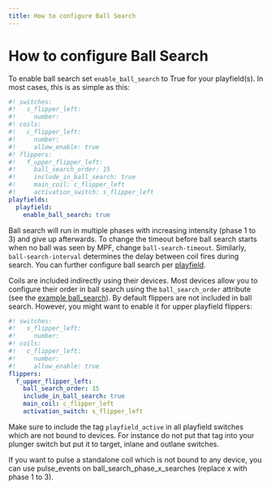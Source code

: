 ```yaml
---
title: How to configure Ball Search
---
```


# How to configure Ball Search


To enable ball search set `enable_ball_search` to True for
your playfield(s). In most cases, this is as simple as this:

``` yaml
#! switches:
#!   s_flipper_left:
#!     number:
#! coils:
#!   c_flipper_left:
#!     number:
#!     allow_enable: true
#! flippers:
#!   f_upper_flipper_left:
#!     ball_search_order: 15
#!     include_in_ball_search: true
#!     main_coil: c_flipper_left
#!     activation_switch: s_flipper_left
playfields:
  playfield:
    enable_ball_search: true
```

Ball search will run in multiple phases with increasing intensity (phase
1 to 3) and give up afterwards. To change the timeout before ball search
starts when no ball was seen by MPF, change
`ball-search-timeout`. Similarly,
`ball-search-interval` determines the delay between coil
fires during search. You can further configure ball search per
[playfield](../../config/playfields.md).

Coils are included indirectly using their devices. Most devices allow
you to configure their order in ball search using the
`ball_search_order` attribute (see the
[example ball_search](../../examples/index.md)). By default flippers are not included in ball search.
However, you might want to enable it for upper playfield flippers:

``` yaml
#! switches:
#!   s_flipper_left:
#!     number:
#! coils:
#!   c_flipper_left:
#!     number:
#!     allow_enable: true
flippers:
  f_upper_flipper_left:
    ball_search_order: 15
    include_in_ball_search: true
    main_coil: c_flipper_left
    activation_switch: s_flipper_left
```

Make sure to include the tag `playfield_active` in all
playfield switches which are not bound to devices. For instance do not
put that tag into your plunger switch but put it to target, inlane and
outlane switches.

If you want to pulse a standalone coil which is not bound to any device,
you can use pulse_events on ball_search_phase_x_searches (replace x with
phase 1 to 3).
